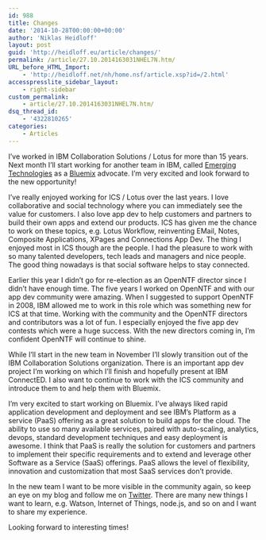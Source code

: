 ```yaml
---
id: 988
title: Changes
date: '2014-10-28T00:00:00+00:00'
author: 'Niklas Heidloff'
layout: post
guid: 'http://heidloff.eu/article/changes/'
permalink: /article/27.10.2014163031NHEL7N.htm/
URL_before_HTML_Import:
    - 'http://heidloff.net/nh/home.nsf/article.xsp?id=/2.html'
accesspresslite_sidebar_layout:
    - right-sidebar
custom_permalink:
    - article/27.10.2014163031NHEL7N.htm/
dsq_thread_id:
    - '4322810265'
categories:
    - Articles
---
```


 I’ve worked in IBM Collaboration Solutions / Lotus for more than 15 years. Next month I’ll start working for another team in IBM, called [Emerging Technologies](http://www-01.ibm.com/software/ebusiness/jstart/) as a [Bluemix](http://bluemix.net/) advocate. I’m very excited and look forward to the new opportunity!

 I’ve really enjoyed working for ICS / Lotus over the last years. I love collaborative and social technology where you can immediately see the value for customers. I also love app dev to help customers and partners to build their own apps and extend our products. ICS has given me the chance to work on these topics, e.g. Lotus Workflow, reinventing EMail, Notes, Composite Applications, XPages and Connections App Dev. The thing I enjoyed most in ICS though are the people. I had the pleasure to work with so many talented developers, tech leads and managers and nice people. The good thing nowadays is that social software helps to stay connected.

 Earlier this year I didn’t go for re-election as an OpenNTF director since I didn’t have enough time. The five years I worked on OpenNTF and with our app dev community were amazing. When I suggested to support OpenNTF in 2008, IBM allowed me to work in this role which was something new for ICS at that time. Working with the community and the OpenNTF directors and contributors was a lot of fun. I especially enjoyed the five app dev contests which were a huge success. With the new directors coming in, I’m confident OpenNTF will continue to shine.

 While I’ll start in the new team in November I’ll slowly transition out of the IBM Collaboration Solutions organization. There is an important app dev project I’m working on which I’ll finish and hopefully present at IBM ConnectED. I also want to continue to work with the ICS community and introduce them to and help them with Bluemix.

 I’m very excited to start working on Bluemix. I’ve always liked rapid application development and deployment and see IBM’s Platform as a service (PaaS) offering as a great solution to build apps for the cloud. The ability to use so many available services, paired with auto-scaling, analytics, devops, standard development techniques and easy deployment is awesome. I think that PaaS is really the solution for customers and partners to implement their specific requirements and to extend and leverage other Software as a Service (SaaS) offerings. PaaS allows the level of flexibility, innovation and customization that most SaaS services don’t provide.

 In the new team I want to be more visible in the community again, so keep an eye on my blog and follow me on [Twitter](https://twitter.com/nheidloff). There are many new things I want to learn, e.g. Watson, Internet of Things, node.js, and so on and I want to share my experience.

 Looking forward to interesting times!